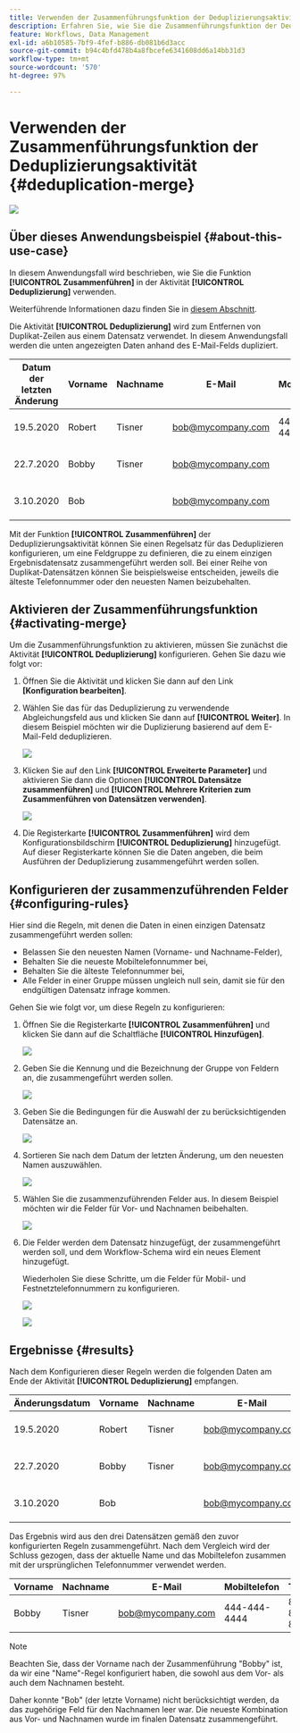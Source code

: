 ```yaml
---
title: Verwenden der Zusammenführungsfunktion der Deduplizierungsaktivität
description: Erfahren Sie, wie Sie die Zusammenführungsfunktion der Deduplizierungsaktivität verwenden.
feature: Workflows, Data Management
exl-id: a6b10585-7bf9-4fef-b886-db081b6d3acc
source-git-commit: b94c4bfd478b4a8fbcefe6341608dd6a14bb31d3
workflow-type: tm+mt
source-wordcount: '570'
ht-degree: 97%

---
```


# Verwenden der Zusammenführungsfunktion der Deduplizierungsaktivität {#deduplication-merge}

![](../../assets/common.svg)

## Über dieses Anwendungsbeispiel {#about-this-use-case}

In diesem Anwendungsfall wird beschrieben, wie Sie die Funktion **[!UICONTROL Zusammenführen]** in der Aktivität **[!UICONTROL Deduplizierung]** verwenden.

Weiterführende Informationen dazu finden Sie in [diesem Abschnitt](deduplication.md#merging-fields-into-single-record).

Die Aktivität **[!UICONTROL Deduplizierung]** wird zum Entfernen von Duplikat-Zeilen aus einem Datensatz verwendet. In diesem Anwendungsfall werden die unten angezeigten Daten anhand des E-Mail-Felds dupliziert.

| Datum der letzten Änderung | Vorname | Nachname | E-Mail | Mobiltelefon | Telefon |
|-----|------------|-----------|-------|--------------|------|
| 19.5.2020 | Robert | Tisner | bob@mycompany.com | 444-444-444 | 777-777-7777 |
| 22.7.2020 | Bobby | Tisner | bob@mycompany.com |  | 777-777-7777 |
| 3.10.2020 | Bob |  | bob@mycompany.com |  | 888-888-8888 |

Mit der Funktion **[!UICONTROL Zusammenführen]** der Deduplizierungsaktivität können Sie einen Regelsatz für das Deduplizieren konfigurieren, um eine Feldgruppe zu definieren, die zu einem einzigen Ergebnisdatensatz zusammengeführt werden soll. Bei einer Reihe von Duplikat-Datensätzen können Sie beispielsweise entscheiden, jeweils die älteste Telefonnummer oder den neuesten Namen beizubehalten.

## Aktivieren der Zusammenführungsfunktion {#activating-merge}


Um die Zusammenführungsfunktion zu aktivieren, müssen Sie zunächst die Aktivität **[!UICONTROL Deduplizierung]** konfigurieren. Gehen Sie dazu wie folgt vor:

1. Öffnen Sie die Aktivität und klicken Sie dann auf den Link **[Konfiguration bearbeiten]**.

1. Wählen Sie das für das Deduplizierung zu verwendende Abgleichungsfeld aus und klicken Sie dann auf **[!UICONTROL Weiter]**. In diesem Beispiel möchten wir die Duplizierung basierend auf dem E-Mail-Feld deduplizieren.

   ![](assets/uc_merge_edit.png)

1. Klicken Sie auf den Link **[!UICONTROL Erweiterte Parameter]** und aktivieren Sie dann die Optionen **[!UICONTROL Datensätze zusammenführen]** und **[!UICONTROL Mehrere Kriterien zum Zusammenführen von Datensätzen verwenden]**.

   ![](assets/uc_merge_advanced_parameters.png)

1. Die Registerkarte **[!UICONTROL Zusammenführen]** wird dem Konfigurationsbildschirm **[!UICONTROL Deduplizierung]** hinzugefügt. Auf dieser Registerkarte können Sie die Daten angeben, die beim Ausführen der Deduplizierung zusammengeführt werden sollen.

## Konfigurieren der zusammenzuführenden Felder {#configuring-rules}

Hier sind die Regeln, mit denen die Daten in einen einzigen Datensatz zusammengeführt werden sollen:

* Belassen Sie den neuesten Namen (Vorname- und Nachname-Felder),
* Behalten Sie die neueste Mobiltelefonnummer bei,
* Behalten Sie die älteste Telefonnummer bei,
* Alle Felder in einer Gruppe müssen ungleich null sein, damit sie für den endgültigen Datensatz infrage kommen.

Gehen Sie wie folgt vor, um diese Regeln zu konfigurieren:

1. Öffnen Sie die Registerkarte **[!UICONTROL Zusammenführen]** und klicken Sie dann auf die Schaltfläche **[!UICONTROL Hinzufügen]**.

   ![](assets/uc_merge_add.png)

1. Geben Sie die Kennung und die Bezeichnung der Gruppe von Feldern an, die zusammengeführt werden sollen.

   ![](assets/uc_merge_identifier.png)

1. Geben Sie die Bedingungen für die Auswahl der zu berücksichtigenden Datensätze an.

   ![](assets/uc_merge_filter.png)

1. Sortieren Sie nach dem Datum der letzten Änderung, um den neuesten Namen auszuwählen.

   ![](assets/uc_merge_sort.png)

1. Wählen Sie die zusammenzuführenden Felder aus. In diesem Beispiel möchten wir die Felder für Vor- und Nachnamen beibehalten.

   ![](assets/uc_merge_keep.png)

1. Die Felder werden dem Datensatz hinzugefügt, der zusammengeführt werden soll, und dem Workflow-Schema wird ein neues Element hinzugefügt.

   Wiederholen Sie diese Schritte, um die Felder für Mobil- und Festnetztelefonnummern zu konfigurieren.

   ![](assets/dedup8.png)

   ![](assets/dedup9.png)

## Ergebnisse {#results}

Nach dem Konfigurieren dieser Regeln werden die folgenden Daten am Ende der Aktivität **[!UICONTROL Deduplizierung]** empfangen.

| Änderungsdatum | Vorname | Nachname | E-Mail | Mobiltelefon | Telefon |
|-----|------------|-----------|-------|--------------|------|
| 19.5.2020 | Robert | Tisner | bob@mycompany.com | 444-444-444 | 777-777-7777 |
| 22.7.2020 | Bobby | Tisner | bob@mycompany.com |  | 777-777-7777 |
| 3.10.2020 | Bob |  | bob@mycompany.com |  | 888-888-8888 |

Das Ergebnis wird aus den drei Datensätzen gemäß den zuvor konfigurierten Regeln zusammengeführt. Nach dem Vergleich wird der Schluss gezogen, dass der aktuelle Name und das Mobiltelefon zusammen mit der ursprünglichen Telefonnummer verwendet werden.

| Vorname | Nachname | E-Mail | Mobiltelefon | Telefon |
|------------|-----------|-------|--------------|------|
| Bobby | Tisner | bob@mycompany.com | 444-444-4444 | 888-888-8888 |

>[!NOTE]
>
> Beachten Sie, dass der Vorname nach der Zusammenführung &quot;Bobby&quot; ist, da wir eine &quot;Name&quot;-Regel konfiguriert haben, die sowohl aus dem Vor- als auch dem Nachnamen besteht.
>
>Daher konnte &quot;Bob&quot; (der letzte Vorname) nicht berücksichtigt werden, da das zugehörige Feld für den Nachnamen leer war. Die neueste Kombination aus Vor- und Nachnamen wurde im finalen Datensatz zusammengeführt.

